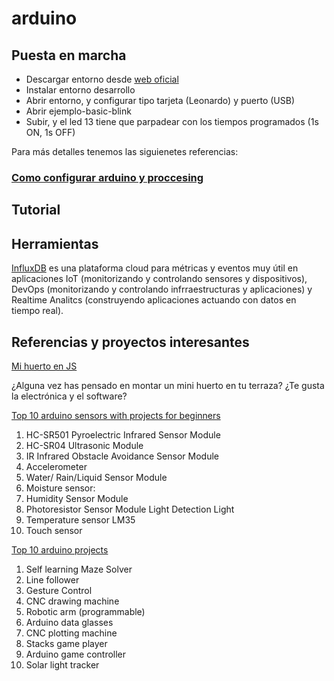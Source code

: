 # arduino

## Puesta en marcha

* Descargar entorno desde [web oficial](https://www.arduino.cc/)
* Instalar entorno desarrollo
* Abrir entorno, y configurar tipo tarjeta (Leonardo) y puerto (USB)
* Abrir ejemplo-basic-blink
* Subir, y el led 13 tiene que parpadear con los tiempos programados (1s ON, 1s OFF)

Para más detalles tenemos las siguienetes referencias:
### [Como configurar arduino y proccesing](https://www.youtube.com/watch?v=60OrStrrpMk)

## Tutorial

## Herramientas

[InfluxDB](https://www.influxdata.com/) es una plataforma cloud para métricas y eventos muy útil en aplicaciones IoT (monitorizando y controlando sensores y dispositivos), DevOps (monitorizando y controlando infrraestructuras y aplicaciones) y Realtime Analitcs (construyendo aplicaciones actuando con datos en tiempo real).

## Referencias y proyectos interesantes

[Mi huerto en JS](https://www.youtube.com/watch?v=0ZxcSi_JHOY&feature=em-subs_digest-vrecs)

¿Alguna vez has pensado en montar un mini huerto en tu terraza? ¿Te gusta la electrónica y el software?

[Top 10 arduino sensors with projects for beginners](https://www.youtube.com/watch?v=cAKnTSJb-SE&feature=em-subs_digest-vrecs)
01. HC-SR501 Pyroelectric Infrared Sensor Module
02. HC-SR04 Ultrasonic Module
03. IR Infrared Obstacle Avoidance Sensor Module
04. Accelerometer
05. Water/ Rain/Liquid Sensor Module
06. Moisture sensor:
07. Humidity Sensor Module
08. Photoresistor Sensor Module Light Detection Light
09. Temperature sensor LM35
10. Touch sensor

[Top 10 arduino projects](https://www.youtube.com/watch?v=0XTcJ5-0u00&feature=em-subs_digest-vrecs)
01. Self learning Maze Solver
02. Line follower
03. Gesture Control
04. CNC drawing machine
05. Robotic arm (programmable)
06. Arduino data glasses
07. CNC plotting machine
08. Stacks game player
09. Arduino game controller
10. Solar light tracker
